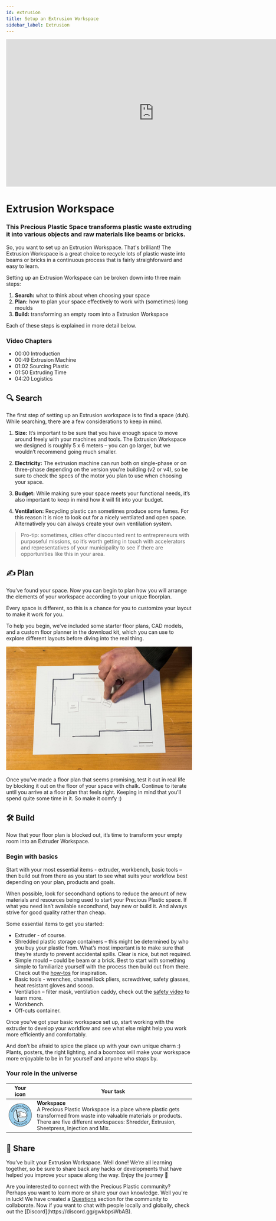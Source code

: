 ```yaml
---
id: extrusion
title: Setup an Extrusion Workspace
sidebar_label: Extrusion
---
```


<div class="videocontainer">
  <iframe width="800" height="400" src="https://www.youtube.com/embed/NuYj4hDjKzU" frameborder="0" allow="accelerometer; autoplay; encrypted-media; gyroscope; picture-in-picture" allowfullscreen></iframe>
</div>

<style>
:root {
  --highlight: #37b4a3;
  --hover: #37b4a3;
}
</style>

# Extrusion Workspace

<div class="videoChapters">
<div class="videoChaptersMain">

###  This Precious Plastic Space transforms plastic waste extruding it into various objects and raw materials like beams or bricks.

So, you want to set up an Extrusion Workspace. That's brilliant! The Extrusion Workspace is a great choice to recycle lots of plastic waste into beams or bricks in a continuous process that is fairly straighforward and easy to learn.

Setting up an Extrusion Workspace can be broken down into three main steps:


1. <b>Search:</b> what to think about when choosing your space
2. <b>Plan:</b> how to plan your space effectively to work with (sometimes) long moulds
3. <b>Build:</b> transforming an empty room into a Extrusion Workspace

Each of these steps is explained in more detail below.

</div>
<div class="videoChaptersSidebar">

### Video Chapters

- 00:00 Introduction
- 00:49 Extrusion Machine
- 01:02 Sourcing Plastic
- 01:50 Extruding Time
- 04:20 Logistics

</div>
</div>

## 🔍 Search

The first step of setting up an Extrusion workspace is to find a space (duh). While searching, there are a few considerations to keep in mind.

1. <b>Size:</b> It’s important to be sure that you have enough space to move around freely with your machines and tools. The Extrusion Workspace we designed is roughly 5 x 6 meters – you can go larger, but we wouldn’t recommend going much smaller.

2. <b>Electricity:</b> The extrusion machine can run both on single-phase or on three-phase depending on the version you're building (v2 or v4), so be sure to check the specs of the motor you plan to use when choosing your space.

3. <b>Budget:</b> While making sure your space meets your functional needs, it’s also important to keep in mind how it will fit into your budget.

4. <b>Ventilation:</b> Recycling plastic can sometimes produce some fumes. For this reason it is nice to look out for a nicely ventilated and open space. Alternatively you can always create your own ventilation system.

> Pro-tip: sometimes, cities offer discounted rent to entrepreneurs with purposeful missions, so it’s worth getting in touch with accelerators and representatives of your municipality to see if there are opportunities like this in your area.


## ✍️  Plan

You’ve found your space. Now you can begin to plan how you will arrange the elements of your workspace according to your unique floorplan.

Every space is different, so this is a chance for you to customize your layout to make it work for you.

To help you begin, we’ve included some starter floor plans, CAD models, and a custom floor planner in the download kit, which you can use to explore different layouts before diving into the real thing.

![Extrusion Workspace](assets/spaces_extruder.jpg)

Once you’ve made a floor plan that seems promising, test it out in real life by blocking it out on the floor of your space with chalk. Continue to iterate until you arrive at a floor plan that feels right. Keeping in mind that you'll spend quite some time in it. So make it comfy :)


## 🛠 Build

Now that your floor plan is blocked out, it’s time to transform your empty room into an Extruder Workspace.

### Begin with basics

Start with your most essential items - extruder, workbench, basic tools – then build out from there as you start to see what suits your workflow best depending on your plan, products and goals.

When possible, look for secondhand options to reduce the amount of new materials and resources being used to start your Precious Plastic space. If what you need isn’t available secondhand, buy new or build it. And always strive for good quality rather than cheap.

Some essential items to get you started:

- Extruder - of course.
- Shredded plastic storage containers – this might be determined by who you buy your plastic from. What’s most important is to make sure that they’re sturdy to prevent accidental spills. Clear is nice, but not required.
- Simple mould – could be beam or a brick. Best to start with something simple to familiarize yourself with the process then build out from there. Check out the <a href="https://community.preciousplastic.com/">how-tos</a> for inspiration.
- Basic tools - wrenches, channel lock pliers, screwdriver, safety glasses, heat resistant gloves and scoop.
- Ventilation – filter mask, ventilation caddy, check out the <a href="https://community.preciousplastic.com/academy/plastic/safety">safety video</a> to learn more.
- Workbench.
- Off-cuts container.

Once you’ve got your basic workspace set up, start working with the extruder to develop your workflow and see what else might help you work more efficiently and comfortably.

And don’t be afraid to spice the place up with your own unique charm :) Plants, posters, the right lighting, and a boombox will make your workspace more enjoyable to be in for yourself and anyone who stops by.


### Your role in the universe
| Your icon  |  Your task |
|----------|----------------------|
| <img src="../assets/universe/badge-workspace.png" width="150"/>        |  __Workspace__ <br> A Precious Plastic Workspace is a place where plastic gets transformed from waste into valuable materials or products. There are five different workspaces: Shredder, Extrusion, Sheetpress, Injection and Mix. |


## 👋 Share

You’ve built your Extrusion Workspace. Well done! We’re all learning together, so be sure to share back any hacks or developments that have helped you improve your space along the way. Enjoy the journey 🙂

<p class="note">Are you interested to connect with the Precious Plastic community? Perhaps you want to learn more or share your own knowledge. Well you're in luck! We have created a <a href="https://community.preciousplastic.com/questions">Questions</a> section for the community to collaborate. Now if you want to chat with people locally and globally, check out the [Discord](https://discord.gg/gwkbpsWbAB).</p>

